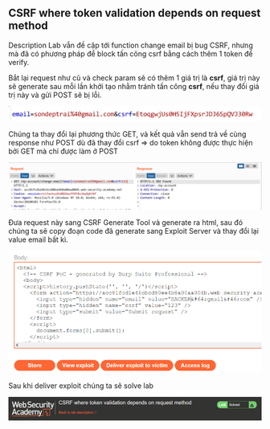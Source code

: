 ## CSRF where token validation depends on request method

Description Lab vẫn đề cập tới function change email bị bug CSRF, nhưng mà đã có phương pháp để block tấn công csrf bằng cách thêm 1 token để verify.

Bắt lại request như cũ và check param sẽ có thêm 1 giá trị là **csrf**, giá trị này sẽ generate sau mỗi lần khởi tạo nhằm tránh tấn công **csrf**, nếu thay đổi giá trị này và gửi POST sẽ bị lỗi.

![](/imgs/CSRF/6.png?raw=true)

Chúng ta thay đổi lại phương thức GET, và kết quả vẫn send trả về cùng response như POST dù đã thay đổi csrf => do token không được thực hiện bởi GET mà chỉ được làm ở POST

![](/imgs/CSRF/7.png?raw=true)

Đưa request này sang CSRF Generate Tool và generate ra html, sau đó chúng ta sẽ copy đoạn code đã generate sang Exploit Server và thay đổi lại value email bất kì.

![](/imgs/CSRF/8.png?raw=true)

Sau khi deliver exploit chúng ta sẽ solve lab

![](/imgs/CSRF/9.png?raw=true)